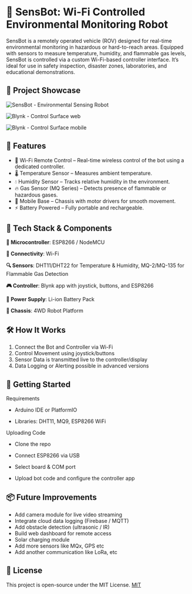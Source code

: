 
# 🚨 SensBot: Wi-Fi Controlled Environmental Monitoring Robot

SensBot is a remotely operated vehicle (ROV) designed for real-time environmental monitoring in hazardous or hard-to-reach areas. Equipped with sensors to measure temperature, humidity, and flammable gas levels, SensBot is controlled via a custom Wi-Fi-based controller interface. It’s ideal for use in safety inspection, disaster zones, laboratories, and educational demonstrations.




## 📸 Project Showcase

![SensBot - Environmental Sensing Robot](https://karthik-v202.github.io/SensBot/IMG_20250710_101532.jpg)


![Blynk - Control Surface web](https://karthik-v202.github.io/SensBot/Screenshot%202025-07-10%20101821.png)

![Blynk - Control Surface mobile](https://karthik-v202.github.io/SensBot/Screenshot_2025-07-10-10-16-25-904_cloud.blynk-edit.png)






## 🔧 Features

- 📡 Wi-Fi Remote Control – Real-time wireless control of the bot using a dedicated controller.
- 🌡️ Temperature Sensor – Measures ambient temperature.
- 💧 Humidity Sensor – Tracks relative humidity in the environment. 
- 🔥 Gas Sensor (MQ Series) – Detects presence of flammable or hazardous gases.
- 🛞 Mobile Base – Chassis with motor drivers for smooth movement.
- ⚡ Battery Powered – Fully portable and rechargeable.




## 🧠 Tech Stack & Components


**🧲 Microcontroller**: ESP8266 / NodeMCU

**📶 Connectivity**: Wi-Fi

**🔍 Sensors**: DHT11/DHT22 for Temperature & Humidity, 
     MQ-2/MQ-135 for Flammable Gas Detection

**🎮 Controller**: Blynk app with joystick, buttons, and ESP8266

**🔋 Power Supply**: Li-ion Battery Pack

**🔧 Chassis**: 4WD Robot Platform




## 🛠️ How It Works
 1. Connect the Bot and Controller via Wi-Fi
 2. Control Movement using joystick/buttons
 3. Sensor Data is transmitted live to the controller/display
 4. Data Logging or Alerting possible in advanced versions

## 🚀 Getting Started
Requirements

- Arduino IDE or PlatformIO

- Libraries: DHT11, MQ9, ESP8266 WiFi

Uploading Code
- Clone the repo

- Connect ESP8266 via USB

- Select board & COM port

- Upload bot code and configure the controller app 
## 📦 Future Improvements
- Add camera module for live video streaming
- Integrate cloud data logging (Firebase / MQTT)
- Add obstacle detection (ultrasonic / IR)
- Build web dashboard for remote access
- Solar charging module
- Add more sensors like MQx, GPS etc
- Add another communication like LoRa, etc
## 📜 License
This project is open-source under the MIT License. 
[MIT](https://choosealicense.com/licenses/mit/)

